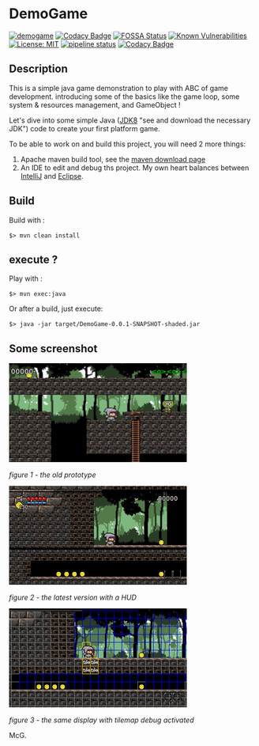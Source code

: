 # DemoGame

[![demogame](https://api.travis-ci.org/mcgivrer/demogame.svg?branch=develop)](https://travis-ci.org/mcgivrer/demogame "visit Travis-CI demogame project build page") [![Codacy Badge](https://api.codacy.com/project/badge/Grade/631ddda85cc24966bd29b8c1fcba10c5)](https://www.codacy.com/manual/SnapGames/demogame?utm_source=github.com&amp;utm_medium=referral&amp;utm_content=mcgivrer/demogame&amp;utm_campaign=Badge_Grade "visit Codacy demogame project quality page") [![FOSSA Status](https://app.fossa.com/api/projects/git%2Bgithub.com%2Fmcgivrer%2Fdemogame.svg?type=shield)](https://app.fossa.com/projects/git%2Bgithub.com%2Fmcgivrer%2Fdemogame?ref=badge_shield) [![Known Vulnerabilities](https://snyk.io//test/github/mcgivrer/demogame/badge.svg?targetFile=pom.xml)](https://snyk.io//test/github/mcgivrer/demogame?targetFile=pom.xml) [![License: MIT](https://img.shields.io/badge/License-MIT-yellow.svg)](https://opensource.org/licenses/MIT) [![pipeline status](https://framagit.org/mcgivrer/demogame/badges/develop/pipeline.svg)](https://framagit.org/mcgivrer/demogame/commits/develop) [![Codacy Badge](https://api.codacy.com/project/badge/Coverage/631ddda85cc24966bd29b8c1fcba10c5)](https://www.codacy.com/manual/SnapGames/demogame?utm_source=github.com&utm_medium=referral&utm_content=mcgivrer/demogame&utm_campaign=Badge_Coverage)




## Description

This is a simple java game demonstration to play with ABC of game development. introducing some of the basics like the game loop, some system & resources management, and GameObject !

Let's dive into some simple Java ([JDK8](https://www.oracle.com/technetwork/java/javase/downloads/jdk8-downloads-2133151.html) "see and download the necessary JDK") code to create your first platform game.

To be able to work on and build this project, you will need 2 more things:

1. Apache maven build tool, see the [maven download page](https://maven.apache.org/download.cgi "Download the maven release according to your OS/preferences")
2. An IDE to edit and debug ths project. My own heart balances between [IntelliJ](https://www.jetbrains.com/idea/download/ "Download IntelliJ Community edition") and [Eclipse](https://www.eclipse.org/downloads/packages/ "Download the Eclipse fundation IDE").

## Build

Build with :

    $> mvn clean install


## execute ?

Play with :

    $> mvn exec:java

Or after a build, just execute:

    $> java -jar target/DemoGame-0.0.1-SNAPSHOT-shaded.jar


## Some screenshot


![Screenshot of the old demo](src/docs/images/screen-1.png "An old view of the prototype !")

*figure 1 - the old prototype*

![Screenshot of the core](src/docs/images/screen-2.png "A Good view of the latest prototype !")

*figure 2 - the latest version with a HUD*

![Tilemap debugging activated](src/docs/images/screen-3.png "Tilemap debugging activated")

*figure 3 - the same display with tilemap debug activated*

McG.
